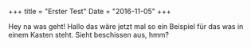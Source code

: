 +++
title = "Erster Test"
Date = "2016-11-05"
+++


Hey na was geht!
        Hallo das wäre jetzt mal so ein Beispiel für das was in einem Kasten steht.
        Sieht beschissen aus, hmm?
